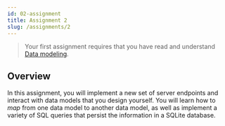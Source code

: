 ```yaml
---
id: 02-assignment
title: Assignment 2
slug: /assignments/2
---
```


> Your first assignment requires that you have read and understand
> [Data modeling](./02-lesson.md).

## Overview

In this assignment, you will implement a new set of server endpoints
and interact with data models that you design yourself. You will learn
how to *map* from one data model to another data model, as well as
implement a variety of SQL queries that persist the information in a
SQLite database.
